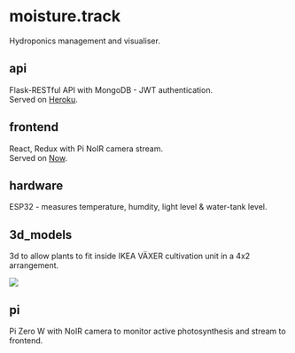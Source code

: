 # moisture.track

Hydroponics management and visualiser.

## api

Flask-RESTful API with MongoDB - JWT authentication.  
Served on [Heroku](https://www.heroku.com/).

## frontend

React, Redux with Pi NoIR camera stream.  
Served on [Now](https://zeit.co/home).

## hardware

ESP32 - measures temperature, humdity, light level & water-tank level. 

## 3d_models

3d to allow plants to fit inside IKEA VÄXER cultivation unit in a 4x2 arrangement.

![](https://ftp.cass.si/7~50glk3e.png)

## pi

Pi Zero W with NoIR camera to monitor active photosynthesis and stream to frontend.
